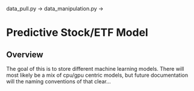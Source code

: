 data_pull.py -> data_manipulation.py ->

# Predictive Stock/ETF Model

## Overview
The goal of this is to store different machine learning models. There will most likely be a mix of cpu/gpu centric models, but future documentation will the naming conventions of that clear...

